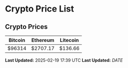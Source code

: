 # Crypto Price List

## Crypto Prices
| Bitcoin | Ethereum | Litecoin |
| ------- | -------- | -------- |
| $96314 | $2707.17 | $136.66 |
**Last Updated:** 2025-02-19 17:39 UTC
**Last Updated:** $DATE$
